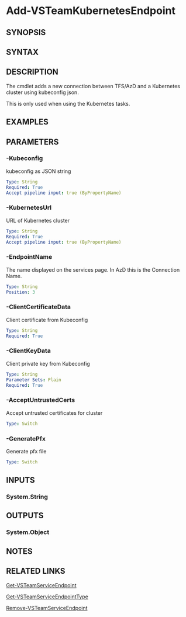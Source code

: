 <!-- #include "./common/header.md" -->

# Add-VSTeamKubernetesEndpoint

## SYNOPSIS

<!-- #include "./synopsis/Add-VSTeamKubernetesEndpoint.md" -->

## SYNTAX

## DESCRIPTION

The cmdlet adds a new connection between TFS/AzD and a Kubernetes cluster using kubeconfig json.

This is only used when using the Kubernetes tasks.

## EXAMPLES

## PARAMETERS

<!-- #include "./params/projectName.md" -->

### -Kubeconfig

kubeconfig as JSON string

```yaml
Type: String
Required: True
Accept pipeline input: true (ByPropertyName)
```

### -KubernetesUrl

URL of Kubernetes cluster

```yaml
Type: String
Required: True
Accept pipeline input: true (ByPropertyName)
```

### -EndpointName

The name displayed on the services page.
In AzD this is the Connection Name.

```yaml
Type: String
Position: 3
```

### -ClientCertificateData

Client certificate from Kubeconfig

```yaml
Type: String
Required: True
```

### -ClientKeyData

Client private key from Kubeconfig

```yaml
Type: String
Parameter Sets: Plain
Required: True
```

### -AcceptUntrustedCerts

Accept untrusted certificates for cluster

```yaml
Type: Switch
```

### -GeneratePfx

Generate pfx file

```yaml
Type: Switch
```

## INPUTS

### System.String

## OUTPUTS

### System.Object

## NOTES

<!-- #include "./common/prerequisites.md" -->

## RELATED LINKS

<!-- #include "./common/related.md" -->

[Get-VSTeamServiceEndpoint](Get-VSTeamServiceEndpoint.md)

[Get-VSTeamServiceEndpointType](Get-VSTeamServiceEndpointType.md)

[Remove-VSTeamServiceEndpoint](Remove-VSTeamServiceEndpoint.md)
